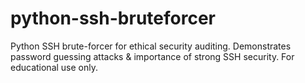# python-ssh-bruteforcer
Python SSH brute-forcer for ethical security auditing. Demonstrates password guessing attacks &amp; importance of strong SSH security. For educational use only.

